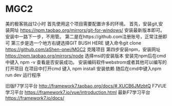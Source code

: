 # MGC2
美的极客挑战12小时
首先使用这个项目需要配置许多的环境。
首先，安装git,安装网址
https://npm.taobao.org/mirrors/git-for-windows/
安装最新版本即可。安装中一路下一步，不用管。
第二是在https://github.com注册账号，正常注册即可
第三步是选一个地方右键选择GIT BUSH HERE 键入命令git clone https://github.com/aShen-onei/MGC2 克隆项目
第四步安装npm，安装网址
https://npm.taobao.org/mirrors/node
选择msi的安装版本
安装完npm后在cmd中键入 npm -v 查看是否安装成功。
安装编码软件webstrom或者其他可以编写的
打开项目 在项目中打开cmd 键入 npm install 安装依赖
随后在cmd中键入npm run dev 运行程序


旧版F7学习平台
http://framework7.taobao.org/docs/#.XUCB6JMzbtQ
F7VUE学习平台
https://framework7.io/vue/introduction.html
最新F7学习平台
https://framework7.io/docs/

